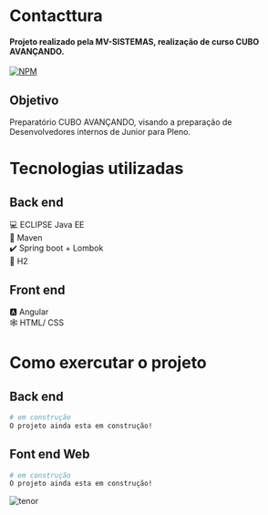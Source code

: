 # Contacttura
#### Projeto realizado pela MV-SISTEMAS, realização de curso CUBO AVANÇANDO.
[![NPM]()]()

## Objetivo
Preparatório CUBO AVANÇANDO, visando a preparação de Desenvolvedores internos de Junior para Pleno.

# Tecnologias utilizadas
## Back end
:computer: ECLIPSE Java EE <br>
:space_invader: Maven<br>
:heavy_check_mark: Spring boot + Lombok  <br>
:bank: H2 <br>

## Front end<br>
:a: Angular <br>
:spider_web: HTML/ CSS <br>

# Como exercutar o projeto
## Back end
```bash
# em construção
O projeto ainda esta em construção!
```

## Font end Web
```bash
# em construção
O projeto ainda esta em construção!
```


![tenor](https://github.com/MauroDegaspari/Contacttura/blob/master/tenor.gif) 
